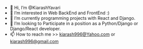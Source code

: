 - 👋 Hi, I’m @KiarashYavari
- 👀 I’m interested in Web BackEnd and FrontEnd :)
- 🌱 I’m currently programming projects with React and Django.
- 💞️ I’m looking to Participate in a position as a Python/Django or Django/React developer.
- 📫 How to reach me >> kiarash996@Yahoo.com or kiarash996@gmail.com

<!---
KiarashYavari/KiarashYavari is a ✨ special ✨ repository because its `README.md` (this file) appears on your GitHub profile.
You can click the Preview link to take a look at your changes.
--->
